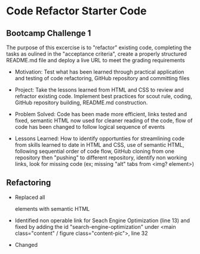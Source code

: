 # Code Refactor Starter Code


## Bootcamp Challenge 1

The purpose of this excercise is to "refactor" existing code, completing the tasks as oulined in the "acceptance criteria", create a properly structured README.md file and deploy a live URL to meet the grading requirements

- Motivation: Test what has been learned through practical application and testing of code refactoring, GitHub repository and committing files

- Project: Take the lessons learned from HTML and CSS to review and refractor existing code.  Implement best practices for scout rule, coding, GitHub repository building, README.md construction.

- Problem Solved: Code has been made more efficient, links tested and fixed, semantic HTML now used for cleaner reading of the code, flow of code has been changed to follow logical sequence of events

- Lessons Learned: How to identify opportunties for streamlining code from skills learned to date in HTML and CSS, use of semantic HTML, following sequential order of code flow, GitHub cloning from one repository then "pushing" to different repository, identify non working links, look for missing code (ex; missing "alt" tabs from <img? element>)


## Refactoring

- Replaced all <div> elements with semantic HTML

- Identified non operable link for Seach Engine Optimization (line 13) and fixed by adding the id "search-engine-optimization" under <main class="content" / figure class="content-pic">, line 32

- Changed <title> from "website" to "Horiseon", line 6

- Moved <header> into <head>

- Condensed separate classes for ".search-engine-optimization", ".online-reputation-managment" and ".social-media-marketing", down to one class called ".content-pic", which also flows to it's respective <img> and <h2> elements 

- Condensed separate classes for ".benefit-lead", ".benefit-brand" and ".benefit-cost" down to one class called ".benefit-sub", which also flows to it's respective <h3> and <img> elements in .css

- Added "alt" tags to all images under
  <main class="content">, line 31
  <section class="benefits">, line 56

- Reorganized css style classes for better top down flow 

- Comments added to both HTML and CSS

## Git

- Successfully cloned started code to local computer and created new 
Git repository (Challenge1A) to hold reworked code and README.md
https://github.com/RauchDavis13/Challenge1A.git

- Successfully created live Git based URL
https://rauchdavis13.github.io/Challenge1A/
